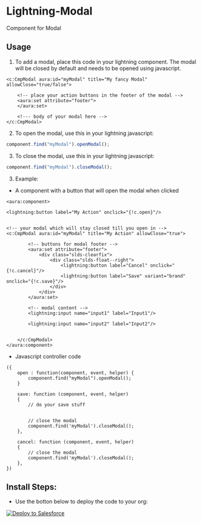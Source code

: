 # Lightning-Modal
Component for Modal

## Usage
1. To add a modal, place this code in your lightning component. The modal will be closed by default and needs to be opened using javascript.

```
<c:CmpModal aura:id="myModal" title="My fancy Modal" allowClose="true/false">

	<!-- place your action buttons in the footer of the modal -->
	<aura:set attribute="footer">
	</aura:set>

	<!--- body of your modal here -->
</c:CmpModal>

```

2. To open the modal, use this in your lightning javascript:

```javascript
component.find("myModal").openModal();
```

3. To close the modal, use this in your lightning javascript:

```javascript
component.find("myModal").closeModal();
```

3. Example:

* A component with a button that will open the modal when clicked
```
<aura:component>

<lightning:button label="My Action" onclick="{!c.open}"/>


<!-- your modal which will stay closed till you open in -->
<c:CmpModal aura:id="myModal" title="My Action" allowClose="true">
		
		<!-- buttons for modal footer -->
        <aura:set attribute="footer">
            <div class="slds-clearfix">
                <div class="slds-float--right">
                    <lightning:button label="Cancel" onclick="{!c.cancel}"/>
                    <lightning:button label="Save" variant="brand" onclick="{!c.save}"/>
                </div>
            </div>
        </aura:set>

    	<!-- modal content -->
        <lightning:input name="input1" label="Input1"/>

        <lightning:input name="input2" label="Input2"/>


    </c:CmpModal>	
</aura:component>
```
* Javascript controller code
```
({
	open : function(component, event, helper) {
		component.find("myModal").openModal();
	}

    save: function (component, event, helper)
    {
    	// do your save stuff


    	// close the modal
        component.find('myModal').closeModal();
    },

    cancel: function (component, event, helper)
    {
    	// close the modal
        component.find('myModal').closeModal();
    },
})   
```

## Install Steps:
* Use the botton below to deploy the code to your org:

<a href="https://githubsfdeploy.herokuapp.com?owner=veenasundara&repo=Lightning-Modal">
  <img alt="Deploy to Salesforce"
       src="https://raw.githubusercontent.com/afawcett/githubsfdeploy/master/src/main/webapp/resources/img/deploy.png">
</a>
